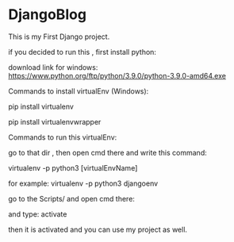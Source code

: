 # DjangoBlog

This is my First Django project.

if you decided to run this , first install python:

download link for windows:
https://www.python.org/ftp/python/3.9.0/python-3.9.0-amd64.exe

Commands to install virtualEnv (Windows):

pip install virtualenv

pip install virtualenvwrapper

Commands to run this virtualEnv:

go to that dir , then open cmd there and write this command:

virtualenv -p python3 [virtualEnvName]
    
for example:
virtualenv -p python3 djangoenv

go to the Scripts/ and open cmd there:

and type: 
activate

then it is activated and you can use my project as well.
